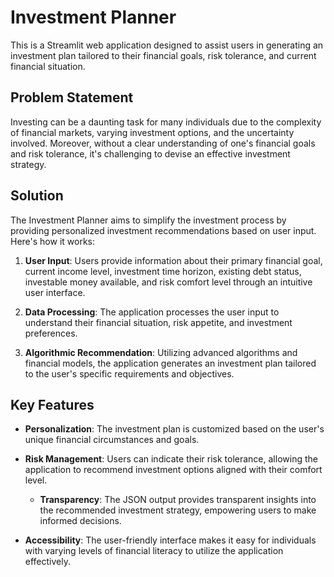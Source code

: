 # Investment Planner

This is a Streamlit web application designed to assist users in generating an investment plan tailored to their financial goals, risk tolerance, and current financial situation. 

## Problem Statement

Investing can be a daunting task for many individuals due to the complexity of financial markets, varying investment options, and the uncertainty involved. Moreover, without a clear understanding of one's financial goals and risk tolerance, it's challenging to devise an effective investment strategy.

## Solution

The Investment Planner aims to simplify the investment process by providing personalized investment recommendations based on user input. Here's how it works:

1. **User Input**: Users provide information about their primary financial goal, current income level, investment time horizon, existing debt status, investable money available, and risk comfort level through an intuitive user interface.

2. **Data Processing**: The application processes the user input to understand their financial situation, risk appetite, and investment preferences.

3. **Algorithmic Recommendation**: Utilizing advanced algorithms and financial models, the application generates an investment plan tailored to the user's specific requirements and objectives.


## Key Features

- **Personalization**: The investment plan is customized based on the user's unique financial circumstances and goals.
  
- **Risk Management**: Users can indicate their risk tolerance, allowing the application to recommend investment options aligned with their comfort level.

    - **Transparency**: The JSON output provides transparent insights into the recommended investment strategy, empowering users to make informed decisions.

- **Accessibility**: The user-friendly interface makes it easy for individuals with varying levels of financial literacy to utilize the application effectively.
